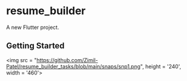 # resume_builder

A new Flutter project.

## Getting Started

<img src = "https://github.com/Zimil-Patel/resume_builder_tasks/blob/main/snaps/snp1.png", height = '240', width = '460'>